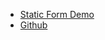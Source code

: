 <!-- _navbar.md -->

* [Static Form Demo](https://staticform.click)
* [Github](https://github.com/zulvkr/StaticForm)